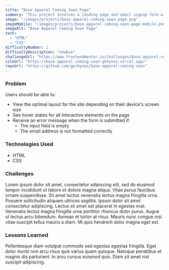 ```yaml
---
title: "Base Apparel Coming Soon Page"
summary: "This project involves a landing page and email signup form with client-side validation using JavaScript."
image: "/images/projects/base-apparel-coming-soon-page.png"
imageMobile: "/images/projects/base-apparel-coming-soon-page-mobile.png"
imageAlt: "Base Apparel Coming Soon Page"
tech:
  - "HTML"
  - "CSS"
difficultyNumber: 1
difficultyDescription: "newbie"
challengeUrl: "https://www.frontendmentor.io/challenges/base-apparel-coming-soon-page-5d46b47f8db8a7063f9331a0"
siteUrl: "https://base-apparel-coming-soon-gkhynes.vercel.app/"
repoUrl: "https://github.com/gerhynes/base-apparel-coming-soon"
---
```


### Problem

Users should be able to:

- View the optimal layout for the site depending on their device's screen size
- See hover states for all interactive elements on the page
- Receive an error message when the form is submitted if:
  - The input field is empty
  - The email address is not formatted correctly

### Technologies Used

- HTML
- CSS

### Challenges

Lorem ipsum dolor sit amet, consectetur adipiscing elit, sed do eiusmod tempor incididunt ut labore et dolore magna aliqua. Vitae purus faucibus ornare suspendisse. Sit amet luctus venenatis lectus magna fringilla urna. Posuere sollicitudin aliquam ultrices sagittis. Ipsum dolor sit amet consectetur adipiscing. Lectus sit amet est placerat in egestas erat. Venenatis lectus magna fringilla urna porttitor rhoncus dolor purus. Augue ut lectus arcu bibendum. Aenean et tortor at risus. Mauris nunc congue nisi vitae suscipit tellus mauris a diam. Mi quis hendrerit dolor magna eget est.

### Lessons Learned

Pellentesque diam volutpat commodo sed egestas egestas fringilla. Eget dolor morbi non arcu risus quis varius quam quisque. Natoque penatibus et magnis dis parturient. In arcu cursus euismod quis. Diam sit amet nisl suscipit adipiscing.
